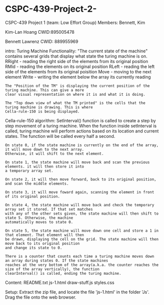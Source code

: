 # CSPC-439-Project-2-
CSPC-439 Project 1 (team: Low Effort Group) 
Members: Bennett, Kim 

Kim-Lan Hoang
CWID:895005478

Bennett Lawrenz 
CWID: 889955969

intro:
Turing Machine Functionality:
	"The current state of the machine" contains several grids that display what state the turing machine is on.
	RRight - reading the right side of the elements from its original position
	RMid - reading the elements on its original position
	RLeft - reading the left side of the elements from its original poisition
	Move - moving to the next element
	Write - writing the element below the array its currently reading

	The "Position of the TM" is displaying the current position of the turing machine. This can give a more
	clear visual representation on where it is and what it is doing.

	The "Top down view of what the TM printed" is the cells that the turing machine is drawing. This is where
	Cella-rule-150 is being displayed.

Cella-rule-150 algorithm:
	SetInterval() function is called to create a step by step movement of a turing machine. When the function
	inside setInterval is called, turing machine will perform actions based on its location and current states.
	The function will be called every half a second.
	
	On state 0, if the state machine is currently on the end of the array, it will move down to the next array.
	Otherwise, it will shift to the next element.
	
	On state 1, the state machine will move back and scan the previous elements. it will then store it into
	a temporary array set.

	On state 2, it will then move forward, back to its original position, and scan the middle elements.

	On state 3, it will move foward again, scanning the element in front of its original position.

	On state 4, the state machine will move back and check the temporary array set it stored. If that set matches
	with any of the other sets given, the state machine will then shift to state 5. Otherwise, the machine
	automatically moves to state 0.

	On state 5, the state machine will move down one cell and store a 1 in that element. That element will then
	be drawn, displaying the cell on the grid. The state machine will then move back to its original position
	and change its state to 0.

	There is a counter that counts each time a turing machine moves down an array during states 0. If the state machines
	reaches at the very bottom of the array(a.k.a. the counter reaches the size of the array vertically), the function
	clearInterval() is called, ending the turing machine.

Content:
README.txt
js-1.html
draw-stuff.js
styles.css

Setup:
Extract the zip file, and locate the file 'js-1.html' in the folder 'Js'. Drag the file onto the web browser.